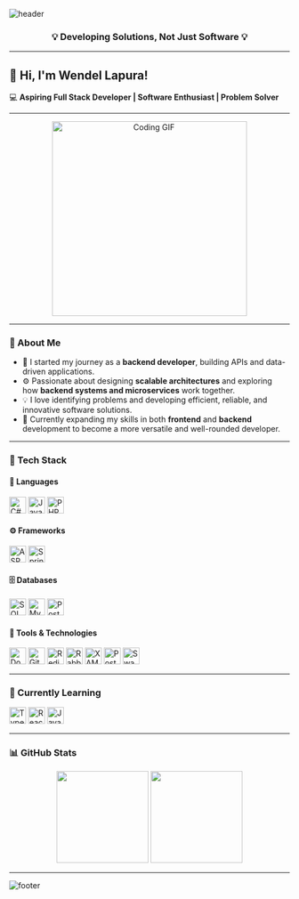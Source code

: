 <!-- 🌊 Animated Header Banner -->
![header](https://capsule-render.vercel.app/api?type=wave&color=0:1e3c72,100:2a5298&height=160&section=header&fontColor=ffffff)

<h3 align="center">💡 Developing Solutions, Not Just Software 💡</h3>

---

## 👋 Hi, I'm Wendel Lapura!

💻 **Aspiring Full Stack Developer | Software Enthusiast | Problem Solver**

---

<!-- 🖥️ Coding GIF -->
<p align="center">
  <img src="https://media.giphy.com/media/qgQUggAC3Pfv687qPC/giphy.gif" width="350" alt="Coding GIF"/>
</p>

---

### 🚀 About Me
- 🧠 I started my journey as a **backend developer**, building APIs and data-driven applications.  
- ⚙️ Passionate about designing **scalable architectures** and exploring how **backend systems and microservices** work together.  
- 💡 I love identifying problems and developing efficient, reliable, and innovative software solutions.  
- 🌱 Currently expanding my skills in both **frontend** and **backend** development to become a more versatile and well-rounded developer.  

---

### 🧰 Tech Stack

#### 💬 Languages
<p>
  <img src="https://cdn.jsdelivr.net/gh/devicons/devicon/icons/csharp/csharp-original.svg" width="30" height="30" alt="C#"/>
  <img src="https://cdn.jsdelivr.net/gh/devicons/devicon/icons/java/java-original.svg" width="30" height="30" alt="Java"/>
  <img src="https://cdn.jsdelivr.net/gh/devicons/devicon/icons/php/php-original.svg" width="30" height="30" alt="PHP"/>
</p>

#### ⚙️ Frameworks
<p>
  <img src="https://cdn.jsdelivr.net/gh/devicons/devicon/icons/dotnetcore/dotnetcore-original.svg" width="30" height="30" alt="ASP.NET Core"/>
  <img src="https://cdn.jsdelivr.net/gh/devicons/devicon/icons/spring/spring-original.svg" width="30" height="30" alt="Spring Boot"/>
</p>

#### 🗄️ Databases
<p>
  <img src="https://cdn.jsdelivr.net/gh/devicons/devicon/icons/microsoftsqlserver/microsoftsqlserver-plain.svg" width="30" height="30" alt="SQL Server"/>
  <img src="https://cdn.jsdelivr.net/gh/devicons/devicon/icons/mysql/mysql-original.svg" width="30" height="30" alt="MySQL"/>
  <img src="https://cdn.jsdelivr.net/gh/devicons/devicon/icons/postgresql/postgresql-original.svg" width="30" height="30" alt="PostgreSQL"/>
</p>

#### 🧩 Tools & Technologies
<p>
  <img src="https://cdn.jsdelivr.net/gh/devicons/devicon/icons/docker/docker-original.svg" width="30" height="30" alt="Docker"/>
  <img src="https://cdn.jsdelivr.net/gh/devicons/devicon/icons/git/git-original.svg" width="30" height="30" alt="Git"/>
  <img src="https://cdn.jsdelivr.net/gh/devicons/devicon/icons/redis/redis-original.svg" width="30" height="30" alt="Redis"/>
  <img src="https://cdn.jsdelivr.net/gh/devicons/devicon/icons/rabbitmq/rabbitmq-original.svg" width="30" height="30" alt="RabbitMQ"/>
  <img src="https://cdn.jsdelivr.net/gh/devicons/devicon/icons/apache/apache-original.svg" width="30" height="30" alt="XAMPP"/>
  <img src="https://cdn.jsdelivr.net/gh/devicons/devicon/icons/postman/postman-original.svg" width="30" height="30" alt="Postman"/>
  <img src="https://cdn.jsdelivr.net/gh/devicons/devicon/icons/swagger/swagger-original.svg" width="30" height="30" alt="Swagger"/>
</p>

---

### 🧠 Currently Learning
<p>
  <img src="https://cdn.jsdelivr.net/gh/devicons/devicon/icons/typescript/typescript-original.svg" width="30" height="30" alt="TypeScript"/>
  <img src="https://cdn.jsdelivr.net/gh/devicons/devicon/icons/react/react-original.svg" width="30" height="30" alt="React"/>
  <img src="https://cdn.jsdelivr.net/gh/devicons/devicon/icons/javascript/javascript-original.svg" width="30" height="30" alt="JavaScript"/>
</p>

---

### 📊 GitHub Stats
<p align="center">
  <img src="https://github-readme-stats.vercel.app/api?username=vibe-with-wyn&show_icons=true&theme=tokyonight&rank_icon=github&hide_border=true" height="165"/>
  <img src="https://github-readme-streak-stats.herokuapp.com/?user=vibe-with-wyn&theme=tokyonight&hide_border=true" height="165"/>
</p>

---

<!-- 🌊 Animated Footer Banner -->
![footer](https://capsule-render.vercel.app/api?type=wave&color=0:2a5298,100:1e3c72&height=120&section=footer&fontColor=ffffff)
